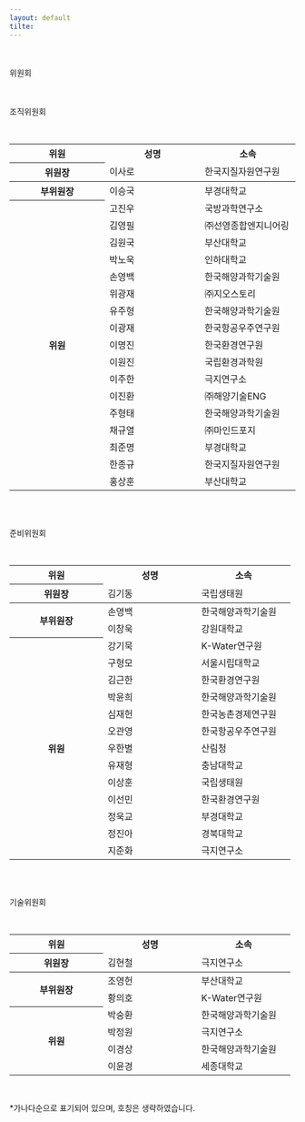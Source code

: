 ```yaml
---
layout: default
tilte:
---
```


<style>
  .customTable1 tr th {
    width: 30%;
  }

  .customTable2 tr td:nth-child(1) {
    width: 30%
  }
  .customTable2 tr td:nth-child(2) {
    width: 35%
  }
  .customTable2 tr td:nth-child(3) {
    width: 35%
  }

.button {
    display: block;
    background-color: white;
    border: 1px solid;
    border-width: 2px;
    border-color: #eae5e5;
    color: black;
    text-align: center;
    padding: 15px 20px;
    font-family: 'Noto Sans','맑은 고딕','Malgun Gothic',Arial,Helvetica,sans-serif,Lucida,'Grande','Microsoft YaHei','Hiragino Sans GB', 'SimSun', 'Meiryo';
    font-size: 20px;
}

  }
</style>

<br>
<br>
<div class="gayheader">
  <span>위원회</span>
  <div></div>
</div>

<br>

<p class="h4">
<br>조직위원회<br>
</p>

<br>

<table>
  <thead>
    <tr>
      <th>위원</th>
      <th>성명</th>
      <th>소속</th>
    </tr>
    <tr>
      <th style="width: 30%">위원장</th>
      <td style="width: 30%">이사로</td>
      <td style="width: 30%">한국지질자원연구원</td>
    </tr>
 </thead>
  <tbody>
    <tr>
      <th>부위원장</th>
      <td>이승국</td>
      <td>부경대학교</td>
    </tr>
    <tr>
      <th rowspan=17>위원</th>
      <td>고진우</td>
      <td>국방과학연구소</td>
    </tr>
    <tr>
      <td>김영필</td>
      <td>㈜선영종합엔지니어링</td>
    </tr>
    <tr>
      <td>김원국</td>
      <td>부산대학교</td>
    </tr>
    <tr>
      <td>박노욱</td>
      <td>인하대학교</td>
    </tr>
    <tr>
      <td>손영백</td>
      <td>한국해양과학기술원</td>
    </tr>
    <tr>
      <td>위광재</td>
      <td>㈜지오스토리</td>
    </tr>
    <tr>
      <td>유주형</td>
      <td>한국해양과학기술원</td>
    </tr>
    <tr>
      <td>이광재</td>
      <td>한국항공우주연구원</td>
    </tr>
    <tr>
      <td>이명진</td>
      <td>한국환경연구원</td>
    </tr>
    <tr>
      <td>이원진</td>
      <td>국립환경과학원</td>
    </tr>
    <tr>
      <td>이주한</td>
      <td>극지연구소</td>
    </tr>
    <tr>
      <td>이진환</td>
      <td>㈜해양기술ENG</td>
    </tr>
    <tr>
      <td>주형태</td>
      <td>한국해양과학기술원</td>
    </tr>
    <tr>
      <td>채규열</td>
      <td>㈜마인드포지</td>
    </tr>
    <tr>
      <td>최준명</td>
      <td>부경대학교</td>
    </tr>
    <tr>
      <td>한종규</td>
      <td>한국지질자원연구원</td>
    </tr>
    <tr>
      <td>홍상훈</td>
      <td>부산대학교</td>
    </tr>
  </tbody>
</table>

<br>

<p class="h4">
<br>준비위원회<br>
</p>

<br>

<table>
  <thead>
    <tr>
      <th>위원</th>
      <th>성명</th>
      <th>소속</th>
    </tr>
    <tr>
      <th style="width: 30%">위원장</th>
      <td style="width: 30%">김기동</td>
      <td style="width: 30%">국립생태원</td>
    </tr>
 </thead>
  <tbody>
    <tr>
      <th rowspan=2>부위원장</th>
      <td>손영백</td>
      <td>한국해양과학기술원</td>
    </tr>
     <tr>
      <td>이창욱</td>
      <td>강원대학교</td>
    </tr>
    <tr>
      <th rowspan=14>위원</th>
      <td>강기묵</td>
      <td>K-Water연구원</td>
    </tr>
    <tr>
      <td>구형모</td>
      <td>서울시립대학교</td>
    </tr>
    <tr>
      <td>김근한</td>
      <td>한국환경연구원</td>
    </tr>
    <tr>
      <td>박윤희</td>
      <td>한국해양과학기술원</td>
    </tr>
    <tr>
      <td>심재헌</td>
      <td>한국농촌경제연구원</td>
    </tr>
    <tr>
      <td>오관영</td>
      <td>한국항공우주연구원</td>
    </tr>
    <tr>
      <td>우한별</td>
      <td>산림청</td>
    </tr>
    <tr>
      <td>유재형</td>
      <td>충남대학교</td>
    </tr>
    <tr>
      <td>이상훈</td>
      <td>국립생태원</td>
    </tr>
    <tr>
      <td>이선민</td>
      <td>한국환경연구원</td>
    </tr>
    <tr>
      <td>정욱교</td>
      <td>부경대학교</td>
    </tr>
    <tr>
      <td>정진아</td>
      <td>경북대학교</td>
    </tr>
    <tr>
      <td>지준화</td>
      <td>극지연구소</td>
    </tr>

 </tbody>
</table>

<br>

<p class="h4">
<br>기술위원회<br>
</p>

<br>

<table>
  <thead>
    <tr>
      <th>위원</th>
      <th>성명</th>
      <th>소속</th>
    </tr>
    <tr>
      <th style="width: 30%">위원장</th>
      <td style="width: 30%">김현철</td>
      <td style="width: 30%">극지연구소</td>
    </tr>
 </thead>
  <tbody>
    <tr>
      <th rowspan=2>부위원장</th>
      <td>조영헌</td>
      <td>부산대학교</td>
    </tr>
     <tr>
      <td>황의호</td>
      <td>K-Water연구원</td>
    </tr>
    <tr>
      <th rowspan=4>위원</th>
      <td>박숭환</td>
      <td>한국해양과학기술원</td>
    </tr>
    <tr>
      <td>박정원</td>
      <td>극지연구소</td>
    </tr>
    <tr>
      <td>이경상</td>
      <td>한국해양과학기술원</td>
    </tr>
    <tr>
      <td>이윤경</td>
      <td>세종대학교</td>
    </tr>
 </tbody>
</table>

<br>

<p>
*가나다순으로 표기되어 있으며, 호칭은 생략하였습니다.
</p>